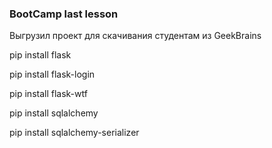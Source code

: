 ### BootCamp last lesson
Выгрузил проект для скачивания студентам из GeekBrains

pip install flask

pip install flask-login

pip install flask-wtf

pip install sqlalchemy

pip install sqlalchemy-serializer

